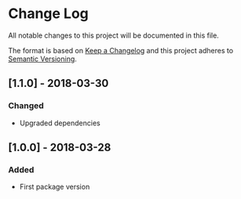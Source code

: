 # Change Log
All notable changes to this project will be documented in this file.

The format is based on [Keep a Changelog](http://keepachangelog.com/) 
and this project adheres to [Semantic Versioning](http://semver.org/).

## [1.1.0] - 2018-03-30
### Changed
- Upgraded dependencies

## [1.0.0] - 2018-03-28
### Added
- First package version
